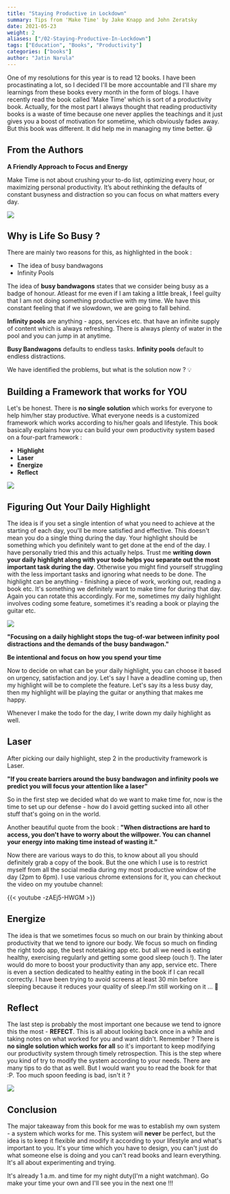 ```yaml
---
title: "Staying Productive in Lockdown"
summary: Tips from 'Make Time' by Jake Knapp and John Zeratsky
date: 2021-05-23
weight: 2
aliases: ["/02-Staying-Productive-In-Lockdown"]
tags: ["Education", "Books", "Productivity"]
categories: ["books"]
author: "Jatin Narula"
---
```


One of my resolutions for this year is to read 12 books. I have been procastinating a lot, so I decided I'll be more accountable and I'll share my learnings from these books every month in the form of blogs.
I have recently read the book called 'Make Time' which is sort of a productivity book. Actually, for the most part I always thought that reading productivity books is a waste of time because one never applies the teachings and it just gives you a boost of motivation for sometime, which obviously fades away. But this book was different. It did help me in managing my time better.  :smiley:


## From the Authors 

**A Friendly Approach to Focus and Energy**

Make Time is not about crushing your to-do list, optimizing every hour, or maximizing personal productivity. It’s about rethinking the defaults of constant busyness and distraction so you can focus on what matters every day.

<p style="margin-top: 10px">
<img src="first.jpg">
</p>


## Why is Life So Busy ? 

There are mainly two reasons for this, as highlighted in the book : 
- The idea of busy bandwagons
- Infinity Pools

The idea of **busy bandwagons** states that we consider being busy as a badge of honour. Atleast for me even if I am taking a little break, I feel guilty that I am not doing something productive with my time. We have this constant feeling that if we slowdown, we are going to fall behind.

**Infinity pools** are anything - apps, services etc. that have an infinite supply of content which is always refreshing. There is always plenty of water in the pool and you can jump in at anytime.

**Busy Bandwagons** defaults to endless tasks.
**Infinity pools** default to endless distractions.

We have identified the problems, but what is the solution now ? :bulb:

## Building a Framework that works for YOU

Let's be honest. There is **no single solution** which works for everyone to help him/her stay productive. What everyone needs is a customized framework which works according to his/her goals and lifestyle. This book basically explains how you can build your own productivity system based on a four-part framework : 
- **Highlight**
- **Laser**
- **Energize**
- **Reflect**

<p style="margin-top: 10px">
<img src="second.png">
</p>

## Figuring Out Your Daily Highlight


The idea is if you set a single intention of what you need to achieve at the starting of each day, you'll be more satisfied and effective. This doesn't mean you do a single thing during the day. Your highlight should be something which you definitely want to get done at the end of the day. I have personally tried this and this actually helps. Trust me **writing down your daily highlight along with your todo helps you separate out the most important task during the day**. Otherwise you might find yourself struggling with the less important tasks and ignoring what needs to be done.
The highlight can be anything - finishing a piece of work, working out, reading a book etc. It's something we definitely want to make time for during that day. Again you can rotate this accordingly. For me, sometimes my daily highlight involves coding some feature, sometimes it's reading a book or playing the guitar etc.

<p style="margin-top: 10px">
<img src="third.png">
</p>

**"Focusing on a daily highlight stops the tug-of-war between infinity pool distractions and the demands of the busy bandwagon."**

**Be intentional and focus on how you spend your time**

Now to decide on what can be your daily highlight, you can choose it based on urgency, satisfaction and joy. Let's say I have a deadline coming up, then my highlight will be to complete the feature. Let's say its a less busy day, then my highlight will be playing the guitar or anything that makes me happy.

Whenever I make the todo for the day, I write down my daily highlight as well.



## Laser

After picking our daily highlight, step 2 in the productivity framework is Laser.

**"If you create barriers around the busy bandwagon and infinity pools we predict you will focus your attention like a laser"**

So in the first step we decided what do we want to make time for, now is the time to set up our defense - how do I avoid getting sucked into all other stuff that's going on in the world.

Another beautiful quote from the book : 
**"When distractions are hard to access, you don't have to worry about the willpower. You can channel your energy into making time instead of wasting it."**

Now there are various ways to do this, to know about all you should definitely grab a copy of the book. But the one which I use is to restrict myself from all the social media during my most productive window of the day (2pm to 6pm). I use various chrome extensions for it, you can checkout the video on my youtube channel: 

{{< youtube -zAEj5-HWGM >}}

## Energize

The idea is that we sometimes focus so much on our brain by thinking about productivity that we tend to ignore our body. We focus so much on finding the right todo app, the best notetaking app etc. but all we need is eating healthy, exercising regularly and getting some good sleep (ouch !). The later would do more to boost your productivity than any app, service etc. 
There is even a section dedicated to healthy eating in the book if I can recall correctly. 
I have been trying to avoid screens at least 30 min before sleeping because it reduces your quality of sleep.I'm still working on it ... :grimacing:

## Reflect

The last step is probably the most important one because we tend to ignore this the most - **REFECT**. This is all about looking back once in a while and taking notes on what worked for you and want didn't. Remember ? There is **no single solution which works for all** so it's important to keep modifying our productivity system through timely retrospection.
This is the step where you kind of try to modify the system according to your needs. There are many tips to do that as well. But I would want you to read the book for that :P. Too much spoon feeding is bad, isn't it ? 

<p style="margin-top: 10px">
<img src="fourth.jpg">
</p>

## Conclusion

The major takeaway from this book for me was to establish my own system - a system which works for me. This system will **never** be perfect, but the idea is to keep it flexible and modify it according to your lifestyle and what's important to you. It's your time which you have to design, you can't just do what someone else is doing and you can't read books and learn everything. It's all about experimenting and trying.

It's already 1 a.m. and time for my night duty(I'm a night watchman). Go make your time your own and I'll see you in the next one !!!



